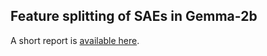 ## Feature splitting of SAEs in Gemma-2b

A short report is [available here](https://docs.google.com/document/d/1nsh4_tH_uiU1lkzmv-Dtq2cGq_pQ7brS8InQ7ZHJFBA/edit).
